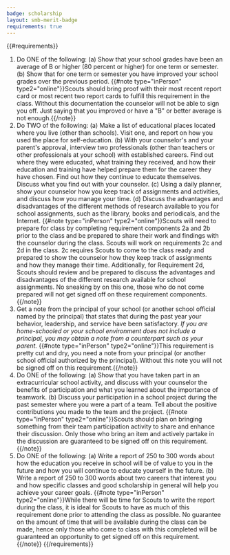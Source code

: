 ```yaml
---
badge: scholarship
layout: smb-merit-badge
requirements: true
---
```


{{#requirements}}
1. Do ONE of the following:
    (a) Show that your school grades have been an average of B or higher (80 percent or higher) for one term or semester.
    (b) Show that for one term or semester you have improved your school grades over the previous period.
    {{#note type="inPerson" type2="online"}}Scouts should bring proof with their most recent report card or most recent two report cards to fulfill this requirement in the class. Without this documentation the counselor will not be able to sign you off. Just saying that you improved or have a "B" or better average is not enough.{{/note}}
2. Do TWO of the following:
    (a) Make a list of educational places located where you live (other than schools). Visit one, and report on how you used the place for self-education.
    (b) With your counselor's and your parent's approval, interview two professionals (other than teachers or other professionals at your school) with established careers. Find out where they were educated, what training they received, and how their education and training have helped prepare them for the career they have chosen. Find out how they continue to educate themselves. Discuss what you find out with your counselor.
    (c) Using a daily planner, show your counselor how you keep track of assignments and activities, and discuss how you manage your time.
    (d) Discuss the advantages and disadvantages of the different methods of research available to you for school assignments, such as the library, books and periodicals, and the Internet.
    {{#note type="inPerson" type2="online"}}Scouts will need to prepare for class by completing requirement components 2a and 2b prior to the class and be prepared to share their work and findings with the counselor during the class. Scouts will work on requirements 2c and 2d in the class. 2c requires Scouts to come to the class ready and prepared to show the counselor how they keep track of assignments and how they manage their time. Additionally, for Requirement 2d, Scouts should review and be prepared to discuss the advantages and disadvantages of the different research available for school assignments. No sneaking by on this one, those who do not come prepared will not get signed off on these requirement components.{{/note}}
3. Get a note from the principal of your school (or another school official named by the principal) that states that during the past year your behavior, leadership, and service have been satisfactory.
    *If you are home-schooled or your school environment does not include a principal, you may obtain a note from a counterpart such as your parent.*
    {{#note type="inPerson" type2="online"}}This requirement is pretty cut and dry, you need a note from your principal (or another school official authorized by the principal). Without this note you will not be signed off on this requirement.{{/note}}
4. Do ONE of the following:
    (a) Show that you have taken part in an extracurricular school activity, and discuss with your counselor the benefits of participation and what you learned about the importance of teamwork.
    (b) Discuss your participation in a school project during the past semester where you were a part of a team. Tell about the positive contributions you made to the team and the project.
    {{#note type="inPerson" type2="online"}}Scouts should plan on bringing something from their team participation activity to share and enhance their discussion. Only those who bring an item and actively partake in the discussion are guaranteed to be signed off on this requirement.{{/note}}
5. Do ONE of the following:
    (a) Write a report of 250 to 300 words about how the education you receive in school will be of value to you in the future and how you will continue to educate yourself in the future.
    (b) Write a report of 250 to 300 words about two careers that interest you and how specific classes and good scholarship in general will help you achieve your career goals.
    {{#note type="inPerson" type2="online"}}While there will be time for Scouts to write the report during the class, it is ideal for Scouts to have as much of this requirement done prior to attending the class as possible. No guarantee on the amount of time that will be available during the class can be made, hence only those who come to class with this completed will be guaranteed an opportunity to get signed off on this requirement.{{/note}}
{{/requirements}}
